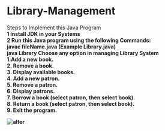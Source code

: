 # Library-Management

Steps to Implement this Java Program<br/>
<b>1<b/> Install JDK in your Systems <br/>
<b>2<b/> Run this Java program using the following Commands: <br/>
<b> javac fileName.java <b/>(<b>Example<b/> Library.java)<br/>
<b> java Library <b/>
Choose any option in managing Library System <br/>
1.Add a new book. <br/>
2. Remove a book.<br/>
3. Display available books.<br/>
4. Add a new patron.<br/>
5. Remove a patron.<br/>
6. Display patrons. <br/>
7. Borrow a book (select patron, then select book).<br/>
8. Return a book (select patron, then select book). <br/>
9. Exit the program.<br/>

<img src="" alt="alter"/>
